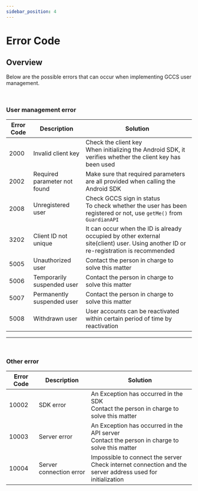 ```yaml
---
sidebar_position: 4
---
```

# Error Code

## Overview
Below are the possible errors that can occur when implementing GCCS user management.

<br/>

### User management error
|Error Code|Description|Solution|
|------|---|---|
|2000|Invalid client key|Check the client key <br/> When initializing the Android SDK, it verifies whether the client key has been used|
|2002|Required parameter not found|Make sure that required parameters are all provided when calling the Android SDK|
|2008|Unregistered user|Check GCCS sign in status <br/> To check whether the user has been registered or not, use `getMe()` from `GuardianAPI`|
|3202|Client ID not unique|It can occur when the ID is already occupied by other external site(client) user. Using another ID or re-registration is recommended |
|5005|Unauthorized user|Contact the person in charge to solve this matter|
|5006|Temporarily suspended user|Contact the person in charge to solve this matter|
|5007|Permanently suspended user|Contact the person in charge to solve this matter|
|5008|Withdrawn user|User accounts can be reactivated within certain period of time by reactivation|
---

<br/>

### Other error
|Error Code|Description|Solution|
|------|---|---|
|10002|SDK error|An Exception has occurred in the SDK <br/> Contact the person in charge to solve this matter|
|10003|Server error|An Exception has occurred in the API server <br/> Contact the person in charge to solve this matter|
|10004|Server connection error|Impossible to connect the server <br/> Check internet connection and the server address used for initialization|